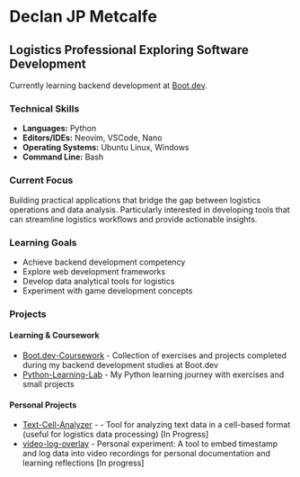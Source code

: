 # Declan JP Metcalfe

## Logistics Professional Exploring Software Development

Currently learning backend development at [Boot.dev](https://boot.dev). 

### Technical Skills
- **Languages:** Python
- **Editors/IDEs:** Neovim, VSCode, Nano
- **Operating Systems:** Ubuntu Linux, Windows
- **Command Line:** Bash

### Current Focus
Building practical applications that bridge the gap between logistics operations and data analysis. Particularly interested in developing tools that can streamline logistics workflows and provide actionable insights.

### Learning Goals
- Achieve backend development competency
- Explore web development frameworks
- Develop data analytical tools for logistics
- Experiment with game development concepts

### Projects

#### Learning & Coursework
- [Boot.dev-Coursework](https://github.com/D-JPM/Boot.dev-Coursework) - Collection of exercises and projects completed during my backend development studies at Boot.dev
- [Python-Learning-Lab](https://github.com/D-JPM/Python-Learning-Lab) - My Python learning journey with exercises and small projects

#### Personal Projects
- [Text-Cell-Analyzer](https://github.com/D-JPM/Text-Cell-Analyzer) -  - Tool for analyzing text data in a cell-based format (useful for logistics data processing) [In Progress]
- [video-log-overlay](https://github.com/D-JPM/video-log-overlay) - Personal experiment: A tool to embed timestamp and log data into video recordings for personal documentation and learning reflections [In progress]
